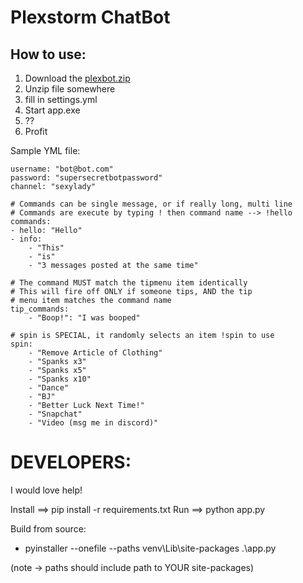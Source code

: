 # Plexstorm ChatBot

## How to use:
1. Download the [plexbot.zip](https://github.com/deidyomega/PlexStormBot/releases/download/v0.2/plexbot.zip)
2. Unzip file somewhere
3. fill in settings.yml
4. Start app.exe
5. ??
6. Profit

Sample YML file:

    username: "bot@bot.com"
    password: "supersecretbotpassword"
    channel: "sexylady"

    # Commands can be single message, or if really long, multi line
    # Commands are execute by typing ! then command name --> !hello
    commands:
    - hello: "Hello"
    - info:
        - "This"
        - "is"
        - "3 messages posted at the same time"

    # The command MUST match the tipmenu item identically
    # This will fire off ONLY if someone tips, AND the tip
    # menu item matches the command name
    tip_commands:
        - "Boop!": "I was booped"

    # spin is SPECIAL, it randomly selects an item !spin to use
    spin:
        - "Remove Article of Clothing"
        - "Spanks x3"
        - "Spanks x5"
        - "Spanks x10"
        - "Dance"
        - "BJ"
        - "Better Luck Next Time!"
        - "Snapchat"
        - "Video (msg me in discord)"


# DEVELOPERS:
I would love help!

Install ==> pip install -r requirements.txt
Run ==> python app.py

Build from source:
* pyinstaller --onefile --paths venv\Lib\site-packages .\app.py

(note -> paths should include path to YOUR site-packages)
